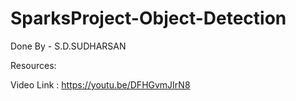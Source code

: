 # SparksProject-Object-Detection


Done By - S.D.SUDHARSAN

Resources:

Video Link : https://youtu.be/DFHGvmJIrN8

